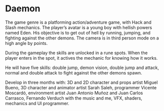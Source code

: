 # Daemon

The game genre is a platforming action/adventure game, with Hack and Slash mechanics. The player’s avatar is a young boy with hellish powers named Eden. His objective is to get out of hell by running, jumping, and fighting against the other demons. The camera is in third person mode on a high angle by points.

During the gameplay the skills are unlocked in a rune spots. When the player enters in the spot, it actives the mechanic for knowing how it works.

He will have five skills: double jump, demon vision, double jump and attack, normal and double attack to fight against the other demons spawn. 

Develop in three months with: 3D and 2D character and props artist Miguel Bueno, 3D character and animator artist Sarah Saleh, programmer Vicente Moscardó, environment artist Juan Antonio Muñoz and Juan Carlos Carrasco, Fernando Verduch with the music and me, VFX, shaders, mechanics and UI programmer.
